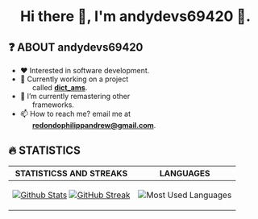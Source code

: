 <div align="center">
    <h1>Hi there 👋, I'm andydevs69420 👦.</h1>
</div>

## ❓ ABOUT andydevs69420 <br>


- ❤️ Interested in software development.
- 💪 Currently working on a project 
    <br>&nbsp;&nbsp;&nbsp;&nbsp;&nbsp;&nbsp;called **<a href="http://github.com/andydevs69420/dict_ams">dict_ams</a>**.
- 🌱 I’m currently remastering other 
    <br>&nbsp;&nbsp;&nbsp;&nbsp;&nbsp;&nbsp;frameworks.
- 📫 How to reach me? email me at 
  <br>&nbsp;&nbsp;&nbsp;&nbsp;&nbsp;&nbsp;**redondophilippandrew@gmail.com**.

## 🔥 STATISTICS ##
| STATISTICSS AND STREAKS | LANGUAGES |
| --- | --- |
| <p align="center"> [![Github Stats](https://github-readme-stats.vercel.app/api?username=andydevs69420&show_icons=true&theme=Javascript-dark)](https://github-readme-stats.vercel.app) [![GitHub Streak](https://github-readme-streak-stats.herokuapp.com?user=andydevs69420&theme=Javascript-dark&date_format=M%20j%5B%2C%20Y%5D)](https://github-readme-streak-stats.herokuapp.com) </p> | <p align="center" style="height: 100%;"> ![Most Used Languages](https://github-readme-stats.vercel.app/api/top-langs/?username=andydevs69420&theme=merko) </p> |
